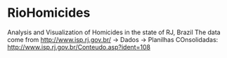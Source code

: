 # RioHomicides
Analysis and Visualization of Homicides in the state of RJ, Brazil
The data come from http://www.isp.rj.gov.br/ -> Dados -> Planilhas COnsolidadas: http://www.isp.rj.gov.br/Conteudo.asp?ident=108
